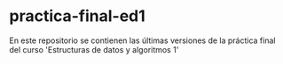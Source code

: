 # practica-final-ed1
En este repositorio se contienen las últimas versiones de la práctica final del curso 'Estructuras de datos y algoritmos 1'

